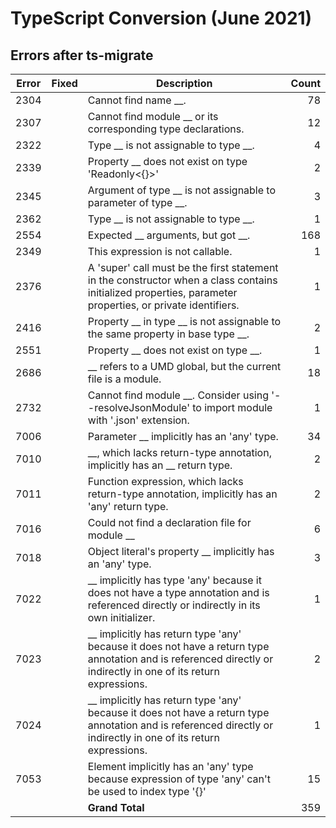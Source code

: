 # TypeScript Conversion (June 2021)

## Errors after ts-migrate

<!-- markdownlint-disable MD037 -->
|Error|Fixed|Description|Count|
|-----|-----|-----------|----:|
|2304||Cannot find name __.|78|
|2307||Cannot find module __ or its corresponding type declarations.|12|
|2322||Type __ is not assignable to type __.|4|
|2339||Property __ does not exist on type 'Readonly<{}>'|2|
|2345||Argument of type __ is not assignable to parameter of type __.|3|
|2362||Type __ is not assignable to type __.|1|
|2554||Expected __ arguments, but got __.|168|
|2349||This expression is not callable.|1|
|2376||A 'super' call must be the first statement in the constructor when a class contains initialized properties, parameter properties, or private identifiers.|1|
|2416||Property __ in type __ is not assignable to the same property in base type __.|2|
|2551||Property __ does not exist on type __.|1|
|2686||__ refers to a UMD global, but the current file is a module.|18|
|2732||Cannot find module __. Consider using '--resolveJsonModule' to import module with '.json' extension.|1|
|7006||Parameter __ implicitly has an 'any' type.|34|
|7010||__, which lacks return-type annotation, implicitly has an __ return type.|2|
|7011||Function expression, which lacks return-type annotation, implicitly has an 'any' return type.|2|
|7016||Could not find a declaration file for module __|6|
|7018||Object literal's property __ implicitly has an 'any' type.|3|
|7022||__ implicitly has type 'any' because it does not have a type annotation and is referenced directly or indirectly in its own initializer.|1|
|7023||__ implicitly has return type 'any' because it does not have a return type annotation and is referenced directly or indirectly in one of its return expressions.|2|
|7024||__ implicitly has return type 'any' because it does not have a return type annotation and is referenced directly or indirectly in one of its return expressions.|1|
|7053||Element implicitly has an 'any' type because expression of type 'any' can't be used to index type '{}'|15|
|||**Grand Total**|359|

